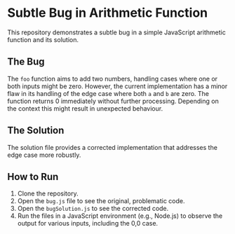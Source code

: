 # Subtle Bug in Arithmetic Function

This repository demonstrates a subtle bug in a simple JavaScript arithmetic function and its solution.

## The Bug
The `foo` function aims to add two numbers, handling cases where one or both inputs might be zero. However, the current implementation has a minor flaw in its handling of the edge case where both `a` and `b` are zero.  The function returns 0 immediately without further processing.  Depending on the context this might result in unexpected behaviour.

## The Solution
The solution file provides a corrected implementation that addresses the edge case more robustly. 

## How to Run
1. Clone the repository.
2. Open the `bug.js` file to see the original, problematic code.
3. Open the `bugSolution.js` to see the corrected code.
4. Run the files in a JavaScript environment (e.g., Node.js) to observe the output for various inputs, including the 0,0 case.